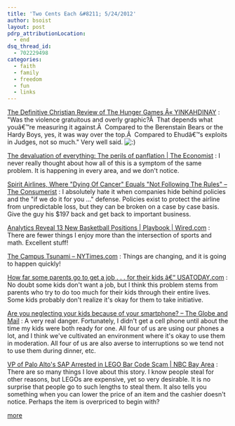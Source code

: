 ```yaml
---
title: 'Two Cents Each &#8211; 5/24/2012'
author: bsoist
layout: post
pdrp_attributionLocation:
  - end
dsq_thread_id:
  - 702229498
categories:
  - faith
  - family
  - freedom
  - fun
  - links
---
```

[The Definitive Christian Review of The Hunger Games Â« YINKAHDINAY][1]
:   &#34;Was the violence gratuitous and overly graphic?Â  That depends what youâ€™re measuring it against.Â  Compared to the Berenstain Bears or the Hardy Boys, yes, it was way over the top.Â  Compared to Ehudâ€™s exploits in Judges, not so much.&#34; Very well said. <img src='http://archive.whsjr.soistmann.com/oped/wp-includes/images/smilies/icon_smile.gif' alt=':)' class='wp-smiley' /> 

[The devaluation of everything: The perils of panflation | The Economist][2]
:   I never really thought about how all of this is a symptom of the same problem. It is happening in every area, and we don't notice.

[Spirit Airlines, Where &#34;Dying Of Cancer&#34; Equals &#34;Not Following The Rules&#34; &#8211; The Consumerist][3]
:   I absolutely hate it when companies hide behind policies and the &#34;if we do it for you &#8230;&#34; defense. Policies exist to protect the airline from unpredictable loss, but they can be broken on a case by case basis. Give the guy his $197 back and get back to important business.

[Analytics Reveal 13 New Basketball Positions | Playbook | Wired.com][4]
:   There are fewer things I enjoy more than the intersection of sports and math. Excellent stuff!

[The Campus Tsunami &#8211; NYTimes.com][5]
:   Things are changing, and it is going to happen quickly!

[How far some parents go to get a job . . . for their kids â€“ USATODAY.com][6]
:   No doubt some kids don't want a job, but I think this problem stems from parents who try to do too much for their kids through their entire lives. Some kids probably don't realize it's okay for them to take initiative.

[Are you neglecting your kids because of your smartphone? &#8211; The Globe and Mail][7]
:   A very real danger. Fortunately, I didn't get a cell phone until about the time my kids were both ready for one. All four of us are using our phones a lot, and I think we've cultivated an environment where it's okay to use them in moderation. All four of us are also averse to interruptions so we tend not to use them during dinner, etc.

[VP of Palo Alto's SAP Arrested in LEGO Bar Code Scam | NBC Bay Area][8]
:   There are so many things I love about this story. I know people steal for other reasons, but LEGOs are expensive, yet so very desirable. It is no surprise that people go to such lengths to steal them. It also tells you something when you can lower the price of an item and the cashier doesn't notice. Perhaps the item is overpriced to begin with?

[more][9]

 [1]: http://yinkahdinay.wordpress.com/2012/04/23/the-definitive-christian-review-of-the-hunger-games/
 [2]: http://www.economist.com/node/21552214
 [3]: http://consumerist.com/2012/04/spirit-airlines-where-dying-of-cancer-equals-not-following-the-rules.html
 [4]: http://www.wired.com/playbook/2012/04/analytics-basketball/
 [5]: http://www.nytimes.com/2012/05/04/opinion/brooks-the-campus-tsunami.html?_r=1&pagewanted=all
 [6]: http://www.usatoday.com/money/perfi/basics/story/2012-05-12/parents-helping-kids-get-jobs/54912010/1
 [7]: http://www.theglobeandmail.com/life/the-hot-button/are-you-neglecting-your-kids-because-of-your-smartphone/article2436436/
 [8]: http://www.nbcbayarea.com/news/local/VP-of-Palo-Altos-SAP-Arrested-in-Lego-Scam-152320475.html
 [9]: http://delicious.com/bsoist/o
